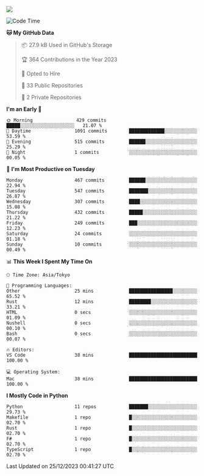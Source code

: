 ![](https://komarev.com/ghpvc/?username=kitagawa-hr)

<!--START_SECTION:waka-->
![Code Time](http://img.shields.io/badge/Code%20Time-755%20hrs%2038%20mins-blue)

**🐱 My GitHub Data** 

> 📦 27.9 kB Used in GitHub's Storage 
 > 
> 🏆 364 Contributions in the Year 2023
 > 
> 💼 Opted to Hire
 > 
> 📜 33 Public Repositories 
 > 
> 🔑 2 Private Repositories 
 > 
**I'm an Early 🐤** 

```text
🌞 Morning                429 commits         █████░░░░░░░░░░░░░░░░░░░░   21.07 % 
🌆 Daytime                1091 commits        █████████████░░░░░░░░░░░░   53.59 % 
🌃 Evening                515 commits         ██████░░░░░░░░░░░░░░░░░░░   25.29 % 
🌙 Night                  1 commits           ░░░░░░░░░░░░░░░░░░░░░░░░░   00.05 % 
```
📅 **I'm Most Productive on Tuesday** 

```text
Monday                   467 commits         ██████░░░░░░░░░░░░░░░░░░░   22.94 % 
Tuesday                  547 commits         ███████░░░░░░░░░░░░░░░░░░   26.87 % 
Wednesday                307 commits         ████░░░░░░░░░░░░░░░░░░░░░   15.08 % 
Thursday                 432 commits         █████░░░░░░░░░░░░░░░░░░░░   21.22 % 
Friday                   249 commits         ███░░░░░░░░░░░░░░░░░░░░░░   12.23 % 
Saturday                 24 commits          ░░░░░░░░░░░░░░░░░░░░░░░░░   01.18 % 
Sunday                   10 commits          ░░░░░░░░░░░░░░░░░░░░░░░░░   00.49 % 
```


📊 **This Week I Spent My Time On** 

```text
🕑︎ Time Zone: Asia/Tokyo

💬 Programming Languages: 
Other                    25 mins             ████████████████░░░░░░░░░   65.52 % 
Rust                     12 mins             ████████░░░░░░░░░░░░░░░░░   33.21 % 
HTML                     0 secs              ░░░░░░░░░░░░░░░░░░░░░░░░░   01.09 % 
Nushell                  0 secs              ░░░░░░░░░░░░░░░░░░░░░░░░░   00.10 % 
Bash                     0 secs              ░░░░░░░░░░░░░░░░░░░░░░░░░   00.07 % 

🔥 Editors: 
VS Code                  38 mins             █████████████████████████   100.00 % 

💻 Operating System: 
Mac                      38 mins             █████████████████████████   100.00 % 
```

**I Mostly Code in Python** 

```text
Python                   11 repos            ███████░░░░░░░░░░░░░░░░░░   29.73 % 
Makefile                 1 repo              █░░░░░░░░░░░░░░░░░░░░░░░░   02.70 % 
Rust                     1 repo              █░░░░░░░░░░░░░░░░░░░░░░░░   02.70 % 
F#                       1 repo              █░░░░░░░░░░░░░░░░░░░░░░░░   02.70 % 
TypeScript               1 repo              █░░░░░░░░░░░░░░░░░░░░░░░░   02.70 % 
```




 Last Updated on 25/12/2023 00:41:27 UTC
<!--END_SECTION:waka-->
